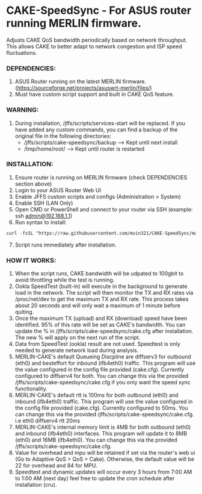 # CAKE-SpeedSync - For ASUS router running MERLIN firmware. 

Adjusts CAKE QoS bandwidth periodically based on network throughput. This allows CAKE to better adapt to network congestion and ISP speed fluctuations.  

### __DEPENDENCIES:__  
1. ASUS Router running on the latest MERLIN firmware. (https://sourceforge.net/projects/asuswrt-merlin/files/)  
2. Must have custom script support and built in CAKE QoS feature.  

### __WARNING:__  
1. During installation, /jffs/scripts/services-start will be replaced. If you have added any custom commands, you can find a backup of the original file in the following directories:    
    - /jffs/scripts/cake-speedsync/backup  --> Kept until next install
    - /tmp/home/root/                      --> Kept until router is restarted

### __INSTALLATION:__  
1. Ensure router is running on MERLIN firmware (check DEPENDENCIES section above)
2. Login to your ASUS Router Web UI 
3. Enable JFFS custom scripts and configs (Administration > System)  
4. Enable SSH (LAN Only)  
5. Open CMD or PowerShell and connect to your router via SSH (example: ssh admin@192.168.1.1)  
6. Run syntax to install:            
```markdown
curl -fsSL "https://raw.githubusercontent.com/mvin321/CAKE-SpeedSync/main/install.sh" | sh -s -- main
```
7. Script runs immediately after installation.  

### __HOW IT WORKS:__  
1. When the script runs, CAKE bandwidth will be udpated to 100gbit to avoid throttling while the test is running.  
2. Ookla SpeedTest (built-in) will execute in the background to generate load in the network. The script will then monitor the TX and RX rates via /proc/net/dev to get the maximum TX and RX rate. This process takes about 20 seconds and will only wait a maximum of 1 minute before quiting.  
3. Once the maximum TX (upload) and RX (download) speed have been identified. 95% of this rate will be set as CAKE's bandwidth. You can update the % in /jffs/scripts/cake-speedsync/cake.cfg after installation. The new % will apply on the next run of the script.  
4. Data from SpeedTest (ookla) result are not used. Speedtest is only needed to generate network load during analysis.
5. MERLIN-CAKE's default Queueing Discpline are diffserv3 for outbound (eth0) and besteffort for inbound (ifb4eth0) traffic. This program will use the value configured in the config file provided (cake.cfg). Currently configured to diffserv4 for both. You can change this via the provided /jffs/scripts/cake-speedsync/cake.cfg if you only want the speed sync functionality.
6. MERLIN-CAKE's default rtt is 100ms for both outbound (eth0) and inbound (ifb4eth0) traffic. This program will use the value configured in the config file provided (cake.cfg). Currently configured to 50ms. You can change this via the provided /jffs/scripts/cake-speedsync/cake.cfg. i.e eth0 diffserv4 rtt 20ms
7. MERLIN-CAKE's internal memory limit is 4MB for both outbound (eth0) and inbound (ifb4eth0) interfaces. This program will update it to 8MB (eth0) and 16MB (ifb4eth0). You can change this via the provided /jffs/scripts/cake-speedsync/cake.cfg. 
8. Value for overhead and mpu will be retained if set via the router's web ui (Go to Adaptive QoS > QoS > Cake). Otherwise, the default value will be 22 for overhead and 84 for MPU.  
9. Speedtest and dynamic updates will occur every 3 hours from 7:00 AM to 1:00 AM (next day) feel free to update the cron schedule after installation (cru). 

